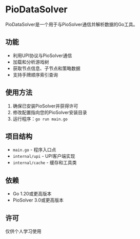 # PioDataSolver

PioDataSolver是一个用于与PioSolver通信并解析数据的Go工具。

## 功能

- 利用UPI协议与PioSolver通信
- 加载和分析游戏树
- 获取节点信息、子节点和策略数据
- 支持手牌顺序索引查询

## 使用方法

1. 确保已安装PioSolver并获得许可
2. 修改配置指向您的PioSolver安装目录
3. 运行程序：`go run main.go`

## 项目结构

- `main.go` - 程序入口点
- `internal/upi` - UPI客户端实现
- `internal/cache` - 缓存和工具类

## 依赖

- Go 1.20或更高版本
- PioSolver 3.0或更高版本

## 许可

仅供个人学习使用 